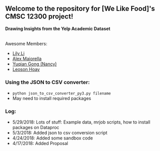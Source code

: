 ## Welcome to the repository for [We Like Food]'s CMSC 12300 project! 

**Drawing Insights from the Yelp Academic Dataset**
<br>
<br>

Awesome Members:
* [Lily Li](https://github.com/mouyun-lily-li)
* [Alex Maiorella](https://github.com/donkeyteethUX)
* [Yuqian Gong (Nancy)](https://github.com/yuqian919)
* [Leoson Hoay](https://github.com/LeosonH)

### Using the JSON to CSV converter:
* `python json_to_csv_converter_py3.py filename`
* May need to install required packages

### Log:
* 5/29/2018: Lots of stuff: Example data, mrjob scripts, how to install packages on Dataproc
* 5/3/2018: Added json to csv conversion script
* 4/24/2018: Added some sandbox code
* 4/17/2018: Added Proposal 

